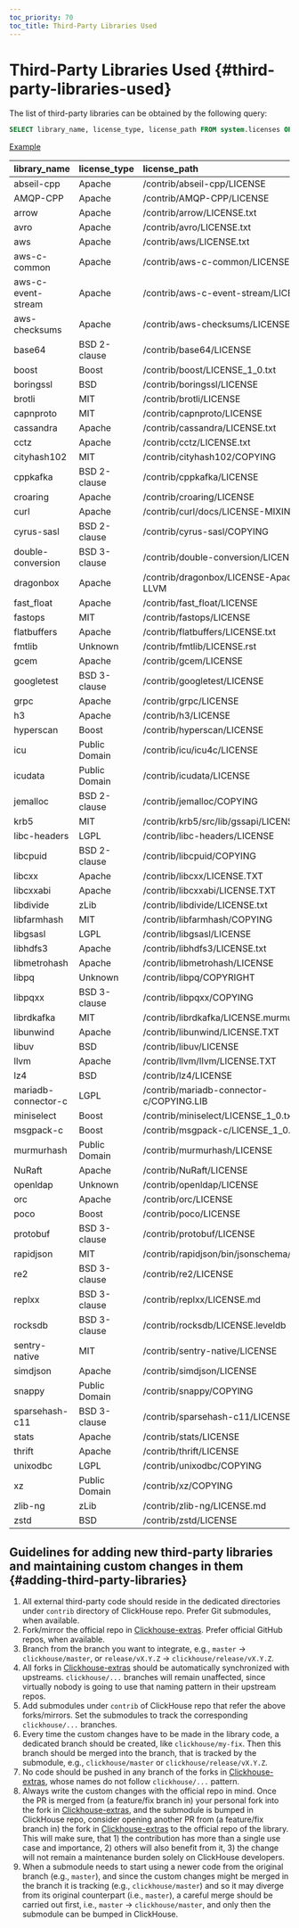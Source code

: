 ```yaml
---
toc_priority: 70
toc_title: Third-Party Libraries Used
---
```


# Third-Party Libraries Used {#third-party-libraries-used}

The list of third-party libraries can be obtained by the following query:

``` sql
SELECT library_name, license_type, license_path FROM system.licenses ORDER BY library_name COLLATE 'en'
```

[Example](https://gh-api.clickhouse.tech/play?user=play#U0VMRUNUIGxpYnJhcnlfbmFtZSwgbGljZW5zZV90eXBlLCBsaWNlbnNlX3BhdGggRlJPTSBzeXN0ZW0ubGljZW5zZXMgT1JERVIgQlkgbGlicmFyeV9uYW1lIENPTExBVEUgJ2VuJw==)

| library_name | license_type | license_path |
|:-|:-|:-|
| abseil-cpp | Apache | /contrib/abseil-cpp/LICENSE |
| AMQP-CPP | Apache | /contrib/AMQP-CPP/LICENSE |
| arrow | Apache | /contrib/arrow/LICENSE.txt |
| avro | Apache | /contrib/avro/LICENSE.txt |
| aws | Apache | /contrib/aws/LICENSE.txt |
| aws-c-common | Apache | /contrib/aws-c-common/LICENSE |
| aws-c-event-stream | Apache | /contrib/aws-c-event-stream/LICENSE |
| aws-checksums | Apache | /contrib/aws-checksums/LICENSE |
| base64 | BSD 2-clause | /contrib/base64/LICENSE |
| boost | Boost | /contrib/boost/LICENSE_1_0.txt |
| boringssl | BSD | /contrib/boringssl/LICENSE |
| brotli | MIT | /contrib/brotli/LICENSE |
| capnproto | MIT | /contrib/capnproto/LICENSE |
| cassandra | Apache | /contrib/cassandra/LICENSE.txt |
| cctz | Apache | /contrib/cctz/LICENSE.txt |
| cityhash102 | MIT | /contrib/cityhash102/COPYING |
| cppkafka | BSD 2-clause | /contrib/cppkafka/LICENSE |
| croaring | Apache | /contrib/croaring/LICENSE |
| curl | Apache | /contrib/curl/docs/LICENSE-MIXING.md |
| cyrus-sasl | BSD 2-clause | /contrib/cyrus-sasl/COPYING |
| double-conversion | BSD 3-clause | /contrib/double-conversion/LICENSE |
| dragonbox | Apache | /contrib/dragonbox/LICENSE-Apache2-LLVM |
| fast_float | Apache | /contrib/fast_float/LICENSE |
| fastops | MIT | /contrib/fastops/LICENSE |
| flatbuffers | Apache | /contrib/flatbuffers/LICENSE.txt |
| fmtlib | Unknown | /contrib/fmtlib/LICENSE.rst |
| gcem | Apache | /contrib/gcem/LICENSE |
| googletest | BSD 3-clause | /contrib/googletest/LICENSE |
| grpc | Apache | /contrib/grpc/LICENSE |
| h3 | Apache | /contrib/h3/LICENSE |
| hyperscan | Boost | /contrib/hyperscan/LICENSE |
| icu | Public Domain | /contrib/icu/icu4c/LICENSE |
| icudata | Public Domain | /contrib/icudata/LICENSE |
| jemalloc | BSD 2-clause | /contrib/jemalloc/COPYING |
| krb5 | MIT | /contrib/krb5/src/lib/gssapi/LICENSE |
| libc-headers | LGPL | /contrib/libc-headers/LICENSE |
| libcpuid | BSD 2-clause | /contrib/libcpuid/COPYING |
| libcxx | Apache | /contrib/libcxx/LICENSE.TXT |
| libcxxabi | Apache | /contrib/libcxxabi/LICENSE.TXT |
| libdivide | zLib | /contrib/libdivide/LICENSE.txt |
| libfarmhash | MIT | /contrib/libfarmhash/COPYING |
| libgsasl | LGPL | /contrib/libgsasl/LICENSE |
| libhdfs3 | Apache | /contrib/libhdfs3/LICENSE.txt |
| libmetrohash | Apache | /contrib/libmetrohash/LICENSE |
| libpq | Unknown | /contrib/libpq/COPYRIGHT |
| libpqxx | BSD 3-clause | /contrib/libpqxx/COPYING |
| librdkafka | MIT | /contrib/librdkafka/LICENSE.murmur2 |
| libunwind | Apache | /contrib/libunwind/LICENSE.TXT |
| libuv | BSD | /contrib/libuv/LICENSE |
| llvm | Apache | /contrib/llvm/llvm/LICENSE.TXT |
| lz4 | BSD | /contrib/lz4/LICENSE |
| mariadb-connector-c | LGPL | /contrib/mariadb-connector-c/COPYING.LIB |
| miniselect | Boost | /contrib/miniselect/LICENSE_1_0.txt |
| msgpack-c | Boost | /contrib/msgpack-c/LICENSE_1_0.txt |
| murmurhash | Public Domain | /contrib/murmurhash/LICENSE |
| NuRaft | Apache | /contrib/NuRaft/LICENSE |
| openldap | Unknown | /contrib/openldap/LICENSE |
| orc | Apache | /contrib/orc/LICENSE |
| poco | Boost | /contrib/poco/LICENSE |
| protobuf | BSD 3-clause | /contrib/protobuf/LICENSE |
| rapidjson | MIT | /contrib/rapidjson/bin/jsonschema/LICENSE |
| re2 | BSD 3-clause | /contrib/re2/LICENSE |
| replxx | BSD 3-clause | /contrib/replxx/LICENSE.md |
| rocksdb | BSD 3-clause | /contrib/rocksdb/LICENSE.leveldb |
| sentry-native | MIT | /contrib/sentry-native/LICENSE |
| simdjson | Apache | /contrib/simdjson/LICENSE |
| snappy | Public Domain | /contrib/snappy/COPYING |
| sparsehash-c11 | BSD 3-clause | /contrib/sparsehash-c11/LICENSE |
| stats | Apache | /contrib/stats/LICENSE |
| thrift | Apache | /contrib/thrift/LICENSE |
| unixodbc | LGPL | /contrib/unixodbc/COPYING |
| xz | Public Domain | /contrib/xz/COPYING |
| zlib-ng | zLib | /contrib/zlib-ng/LICENSE.md |
| zstd | BSD | /contrib/zstd/LICENSE |

## Guidelines for adding new third-party libraries and maintaining custom changes in them {#adding-third-party-libraries}

1. All external third-party code should reside in the dedicated directories under `contrib` directory of ClickHouse repo. Prefer Git submodules, when available.
2. Fork/mirror the official repo in [Clickhouse-extras](https://github.com/ClickHouse-Extras). Prefer official GitHub repos, when available.
3. Branch from the branch you want to integrate, e.g., `master` -> `clickhouse/master`, or `release/vX.Y.Z` -> `clickhouse/release/vX.Y.Z`.
4. All forks in [Clickhouse-extras](https://github.com/ClickHouse-Extras) should be automatically synchronized with upstreams. `clickhouse/...` branches will remain unaffected, since virtually nobody is going to use that naming pattern in their upstream repos.
5. Add submodules under `contrib` of ClickHouse repo that refer the above forks/mirrors. Set the submodules to track the corresponding `clickhouse/...` branches.
6. Every time the custom changes have to be made in the library code, a dedicated branch should be created, like `clickhouse/my-fix`. Then this branch should be merged into the branch, that is tracked by the submodule, e.g., `clickhouse/master` or `clickhouse/release/vX.Y.Z`.
7. No code should be pushed in any branch of the forks in [Clickhouse-extras](https://github.com/ClickHouse-Extras), whose names do not follow `clickhouse/...` pattern.
8. Always write the custom changes with the official repo in mind. Once the PR is merged from (a feature/fix branch in) your personal fork into the fork in [Clickhouse-extras](https://github.com/ClickHouse-Extras), and the submodule is bumped in ClickHouse repo, consider opening another PR from (a feature/fix branch in) the fork in [Clickhouse-extras](https://github.com/ClickHouse-Extras) to the official repo of the library. This will make sure, that 1) the contribution has more than a single use case and importance, 2) others will also benefit from it, 3) the change will not remain a maintenance burden solely on ClickHouse developers.
9. When a submodule needs to start using a newer code from the original branch (e.g., `master`), and since the custom changes might be merged in the branch it is tracking (e.g., `clickhouse/master`) and so it may diverge from its original counterpart (i.e., `master`), a careful merge should be carried out first, i.e., `master` -> `clickhouse/master`, and only then the submodule can be bumped in ClickHouse.
